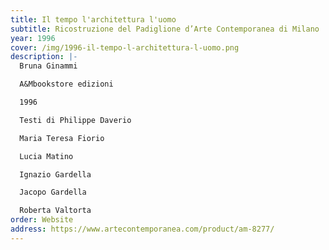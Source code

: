 ```yaml
---
title: Il tempo l'architettura l'uomo
subtitle: Ricostruzione del Padiglione d’Arte Contemporanea di Milano
year: 1996
cover: /img/1996-il-tempo-l-architettura-l-uomo.png
description: |-
  Bruna Ginammi

  A&Mbookstore edizioni

  1996

  Testi di Philippe Daverio

  Maria Teresa Fiorio

  Lucia Matino

  Ignazio Gardella

  Jacopo Gardella

  Roberta Valtorta
order: Website
address: https://www.artecontemporanea.com/product/am-8277/
---
```

